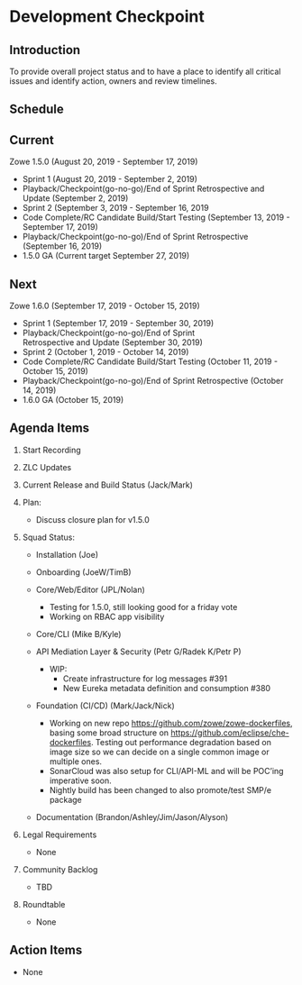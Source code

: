 # Development Checkpoint

Introduction
------------
To provide overall project status and to have a place to identify all critical issues and identify action, owners and review timelines.

Schedule
--------

Current
-------

Zowe 1.5.0 (August 20, 2019 - September 17, 2019)
- Sprint 1 (August 20, 2019 - September 2, 2019)
- Playback/Checkpoint(go-no-go)/End of Sprint Retrospective and Update (September 2, 2019)
- Sprint 2 (September 3, 2019 - September 16, 2019
- Code Complete/RC Candidate Build/Start Testing (September 13, 2019 - September 17, 2019)
- Playback/Checkpoint(go-no-go)/End of Sprint Retrospective (September 16, 2019)
- 1.5.0 GA (Current target September 27, 2019)

Next
----

Zowe 1.6.0 (September 17, 2019 - October 15, 2019)
- Sprint 1 (September 17, 2019 - September 30, 2019)
- Playback/Checkpoint(go-no-go)/End of Sprint Retrospective and Update (September 30, 2019)
- Sprint 2 (October 1, 2019 - October 14, 2019)
- Code Complete/RC Candidate Build/Start Testing (October 11, 2019 - October 15, 2019)
- Playback/Checkpoint(go-no-go)/End of Sprint Retrospective (October 14, 2019)
- 1.6.0 GA (October 15, 2019)

Agenda Items
------------
1. Start Recording
2. ZLC Updates
3. Current Release and Build Status (Jack/Mark)
4. Plan:
    - Discuss closure plan for v1.5.0
5. Squad Status:
    - Installation (Joe)
    - Onboarding (JoeW/TimB)
    - Core/Web/Editor (JPL/Nolan)
        - Testing for 1.5.0, still looking good for a friday vote
        - Working on RBAC app visibility
    - Core/CLI (Mike B/Kyle)
    - API Mediation Layer & Security (Petr G/Radek K/Petr P)
      - WIP:
        - Create infrastructure for log messages #391      
        - New Eureka metadata definition and consumption #380
    - Foundation (CI/CD) (Mark/Jack/Nick)
      - Working on new repo https://github.com/zowe/zowe-dockerfiles, basing some broad structure on https://github.com/eclipse/che-dockerfiles. Testing out performance degradation based on image size so we can decide on a single common image or multiple ones.
      - SonarCloud was also setup for CLI/API-ML and will be POC’ing imperative soon.
      - Nightly build has been changed to also promote/test SMP/e package


    - Documentation (Brandon/Ashley/Jim/Jason/Alyson)

6. Legal Requirements
    - None

7. Community Backlog
    - TBD
8. Roundtable
    - None

Action Items
------------
- None
